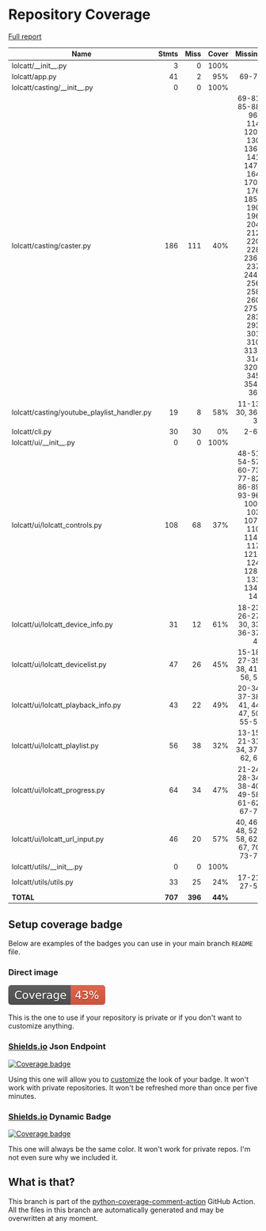 # Repository Coverage

[Full report](https://htmlpreview.github.io/?https://github.com/LokiLuciferase/lolcatt/blob/python-coverage-comment-action-data/htmlcov/index.html)

| Name                                          |    Stmts |     Miss |   Cover |   Missing |
|---------------------------------------------- | -------: | -------: | ------: | --------: |
| lolcatt/\_\_init\_\_.py                       |        3 |        0 |    100% |           |
| lolcatt/app.py                                |       41 |        2 |     95% |     69-70 |
| lolcatt/casting/\_\_init\_\_.py               |        0 |        0 |    100% |           |
| lolcatt/casting/caster.py                     |      186 |      111 |     40% |69-81, 85-88, 96-114, 120-130, 136-141, 147-164, 170-176, 185-190, 196, 204, 212, 220, 228, 236-237, 244-256, 258, 260, 275-283, 293, 301, 310, 313-314, 320-345, 354-365 |
| lolcatt/casting/youtube\_playlist\_handler.py |       19 |        8 |     58% |11-13, 30, 36-39 |
| lolcatt/cli.py                                |       30 |       30 |      0% |      2-67 |
| lolcatt/ui/\_\_init\_\_.py                    |        0 |        0 |    100% |           |
| lolcatt/ui/lolcatt\_controls.py               |      108 |       68 |     37% |48-51, 54-57, 60-73, 77-82, 86-89, 93-96, 100-103, 107-110, 114-117, 121-124, 128-131, 134-149 |
| lolcatt/ui/lolcatt\_device\_info.py           |       31 |       12 |     61% |18-23, 26-27, 30, 33, 36-37, 42 |
| lolcatt/ui/lolcatt\_devicelist.py             |       47 |       26 |     45% |15-18, 27-35, 38, 41-56, 59 |
| lolcatt/ui/lolcatt\_playback\_info.py         |       43 |       22 |     49% |20-34, 37-38, 41, 44, 47, 50, 55-57 |
| lolcatt/ui/lolcatt\_playlist.py               |       56 |       38 |     32% |13-15, 21-31, 34, 37-62, 65 |
| lolcatt/ui/lolcatt\_progress.py               |       64 |       34 |     47% |21-24, 28-34, 38-40, 49-58, 61-62, 67-77 |
| lolcatt/ui/lolcatt\_url\_input.py             |       46 |       20 |     57% |40, 46-48, 52-58, 62-67, 70, 73-74 |
| lolcatt/utils/\_\_init\_\_.py                 |        0 |        0 |    100% |           |
| lolcatt/utils/utils.py                        |       33 |       25 |     24% |17-21, 27-59 |
|                                     **TOTAL** |  **707** |  **396** | **44%** |           |


## Setup coverage badge

Below are examples of the badges you can use in your main branch `README` file.

### Direct image

[![Coverage badge](https://raw.githubusercontent.com/LokiLuciferase/lolcatt/python-coverage-comment-action-data/badge.svg)](https://htmlpreview.github.io/?https://github.com/LokiLuciferase/lolcatt/blob/python-coverage-comment-action-data/htmlcov/index.html)

This is the one to use if your repository is private or if you don't want to customize anything.

### [Shields.io](https://shields.io) Json Endpoint

[![Coverage badge](https://img.shields.io/endpoint?url=https://raw.githubusercontent.com/LokiLuciferase/lolcatt/python-coverage-comment-action-data/endpoint.json)](https://htmlpreview.github.io/?https://github.com/LokiLuciferase/lolcatt/blob/python-coverage-comment-action-data/htmlcov/index.html)

Using this one will allow you to [customize](https://shields.io/endpoint) the look of your badge.
It won't work with private repositories. It won't be refreshed more than once per five minutes.

### [Shields.io](https://shields.io) Dynamic Badge

[![Coverage badge](https://img.shields.io/badge/dynamic/json?color=brightgreen&label=coverage&query=%24.message&url=https%3A%2F%2Fraw.githubusercontent.com%2FLokiLuciferase%2Flolcatt%2Fpython-coverage-comment-action-data%2Fendpoint.json)](https://htmlpreview.github.io/?https://github.com/LokiLuciferase/lolcatt/blob/python-coverage-comment-action-data/htmlcov/index.html)

This one will always be the same color. It won't work for private repos. I'm not even sure why we included it.

## What is that?

This branch is part of the
[python-coverage-comment-action](https://github.com/marketplace/actions/python-coverage-comment)
GitHub Action. All the files in this branch are automatically generated and may be
overwritten at any moment.